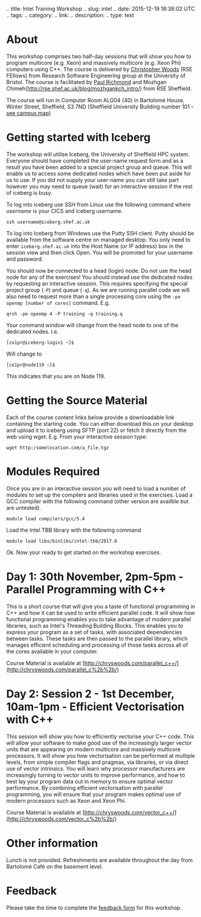 .. title: Intel Training Workshop
.. slug: intel
.. date: 2015-12-19 18:38:02 UTC
.. tags:
.. category:
.. link:
.. description:
.. type: text

# About

This workshop comprises two half-day sessions that will show you how to program multicore (e.g. Xeon) and massively multicore (e.g. Xeon Phi) computers using C++. The course is delivered by [Christopher Woods](http://www.bristol.ac.uk/brissynbio/people/person/christopher-j-woods/index.html) (RSE FEllows) from Research Software Engineering group at the University of Bristol. The course is facilitated by [Paul Richmond](http://paulrichmond.shef.ac.uk/) and Mozhgan Chimeh(http://rse.shef.ac.uk/blog/mozhgankch_intro/) from RSE Sheffield.

The course will run in Computer Room ALG04 (40) in Bartolomé House, Winter Street, Sheffield, S3 7ND (Sheffield University Building number 101 - [see campus map](https://www.sheffield.ac.uk/polopoly_fs/1.656475!/file/campus-map-a-z-oct16.gif))

# Getting started with Iceberg

The workshop will utilise Iceberg, the University of Sheffield HPC system. Everyone should have completed the user-name request form and as a result you have been added to a special project group and queue. This will enable us to access some dedicated nodes which have been put aside for us to use. If you did not supply your user-name you can still take part however you may need to queue (wait) for an interactive session if the rest of iceberg is busy.

To log into iceberg use SSH from Linux use the following command where *username* is your CICS and iceberg username.

    ssh username@iceberg.shef.ac.uk
    
    
To log into Iceberg from Windows use the Putty SSH client. Putty should be available from the software centre on managed desktop. You only need to enter ```iceberg.shef.ac.uk``` into the Host Name (or IP address) box in the session view and then click Open. You will be promoted for your username and password.

You should now be connected to a head (login) node. Do not use the head node for any of the exercises! You should instead use the dedicated nodes by requesting an interactive session. This requires specifying the special project group (```-P```) and queue (```-q```). As we are running parallel code we will also need to request more than a single processing core using the ```-pe openmp [number of cores]``` command. E.g.

    qrsh -pe openmp 4 -P training -q training.q
    
Your command window will change from the head node to one of the dedicated nodes. I.e.

    [co1pr@iceberg-login1 ~]$

Will change to 

    [co1pr@node119 ~]$

This indicates that you are on Node 119. 

# Getting the Source Material

Each of the course content links below provide a downloadable link containing the starting code. You can either download this on your desktop and upload it to iceberg using SFTP (port 22) or fetch it directly from  the web using wget. E.g. From your interactive session type:

    wget http:/somelocation.com/a_file.tgz

# Modules Required

Once you are in an interactive session you will need to load a number of modules to set up the compilers and libraries used in the exercises. Load a GCC compiler with the following command (other version are availble but are untested).

    module load compilers/gcc/5.4
    
Load the Intel TBB library with the following command

    module load libs/binlibs/intel-tbb/2017.0
 
Ok. Now your ready to get started on the workshop exercises.

# Day 1: 30th November, 2pm-5pm - Parallel Programming with C++

This is a short course that will give you a taste of functional programming in C++ and how it can be used to write efficient parallel code. It will show how functional programming enables you to take advantage of modern parallel libraries, such as Intel's Threading Building Blocks. This enables you to express your program as a set of tasks, with associated dependencies between tasks. These tasks are then passed to the parallel library, which manages efficient scheduling and processing of those tasks across all of the cores available in your computer.

Course Material is available at [http://chryswoods.com/parallel_c++/](http://chryswoods.com/parallel_c%2b%2b/)

# Day 2: Session 2 - 1st December, 10am-1pm - Efficient Vectorisation with C++

This session will show you how to efficiently vectorise your C++ code. This will allow your software to make good use of the increasingly larger vector units that are appearing on modern multicore and massively multicore processors. It will show you how vectorisation can be performed at multiple levels, from simple compiler flags and pragmas, via libraries, or via direct use of vector intrinsics. You will learn why processor manufacturers are increasingly turning to vector units to improve performance, and how to best lay your program data out in memory to ensure optimal vector performance. By combining efficient vectorisation with parallel programming, you will ensure that your program makes optimal use of modern processors such as Xeon and Xeon Phi.

Course Material is available at [http://chryswoods.com/vector_c++/](http://chryswoods.com/vector_c%2b%2b/)

# Other information

Lunch is not provided. Refreshments are available throughout the day from  Bartolomé Café on the basement level.

# Feedback

Please take the time to complete the [feedback form](https://docs.google.com/forms/d/e/1FAIpQLSey-EBMgr99kO4Za7FxOb7VuG4L_9w27_3TTxgexBVlGbpoFA/viewform?edit_requested=true) for this workshop.



